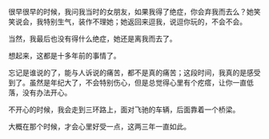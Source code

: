 很早很早的时候，我问我当时的女朋友，如果我得了绝症，你会弃我而去么？她笑笑说会，我特别生气，装作不理她；她返回来逗我，说逗你玩的，不会不会。

当然，我最后也没有得什么绝症，她还是离我而去了。

想起来，这都是十多年前的事情了。


忘记是谁说的了，能与人诉说的痛苦，都不是真的痛苦；这段时间，我真的是感受到了。虽然是年纪大了，不会特别伤心，但是总觉得心里有个疙瘩，让你一直低落，没有办法开心。

不开心的时候，我会走到三环路上，面对飞驰的车辆，后面靠着一个桥梁。

大概在那个时候，才会心里好受一点，这两三年一直如此。
